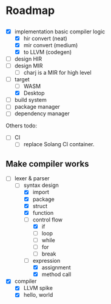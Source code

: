 # Roadmap

##

 - [x] implementation basic compiler logic
     - [x] hir convert (neat)
     - [x] mir convert (medium)
     - [x] to LLVM     (codegen)
 - [ ] design HIR
 - [ ] design MIR
     - [ ] charj is a MIR for high level
 - [ ] target
     - [ ] WASM
     - [x] Desktop
 - [ ] build system
 - [ ] package manager
 - [ ] dependency manager

Others todo:

 - [ ] CI
    - [ ] replace Solang CI container.

## Make compiler works

 - [ ] lexer & parser
    - [ ] syntax design
       - [x] import
       - [x] package
       - [x] struct
       - [x] function
       - [ ] control flow
          - [x] if
          - [ ] loop
          - [ ] while
          - [ ] for
          - [ ] break
       - [ ] expression
          - [x] assignment
          - [x] method call
 - [x] compiler
    - [x] LLVM spike
    - [x] hello, world

